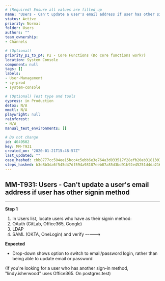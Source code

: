 ```yaml
---
# (Required) Ensure all values are filled up
name: "Users - Can't update a user's email address if user has other signin method"
status: Active
priority: Normal
folder: Users
authors: ""
team_ownership: 
- Channels

# (Optional)
priority_p1_to_p4: P2 - Core Functions (Do core functions work?)
location: System Console
component: null
tags: []
labels: 
- User-Management
- cy-prod
- system-console

# (Optional) Test type and tools
cypress: in Production
detox: N/A
mmctl: N/A
playwright: null
rainforest: 
- N/A
manual_test_environments: []

# Do not change
id: 4049502
key: MM-T931
created_on: "2020-01-21T15:48:57Z"
last_updated: ""
case_hashed: cbb8777cc504ee15bcc4c5ebb6e3e764a3d033517f28efb20ab31813932bc1208ed27cd7b600df37a4c0bf8f19d1cb88
steps_hashed: b3e8b3da6f545d47df594a98187eeb07a85d3bd91b92e45251d4da216c4897db2996a209d7dc35dc2722c704c5246e3d
---
```


<!-- (Auto-generated) Based on frontmatter's "key" and "name" -->

## MM-T931: Users - Can't update a user's email address if user has other signin method

---

**Step 1**

1. In Users list, locate users who have as their signin method:
2. OAuth (GitLab, Office365, Google)
3. LDAP
4. SAML (OKTA, OneLogin) and verify ----->

**Expected**

- Drop-down shows option to switch to email/password login, rather than being able to update email or password

(If you're looking for a user who has another sign-in method, "lindy.isherwood" uses Office365. On postgres.test)
